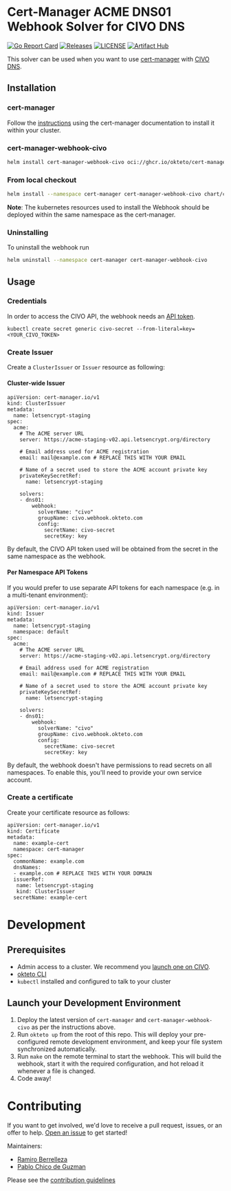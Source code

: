 # Cert-Manager ACME DNS01 Webhook Solver for CIVO DNS

[![Go Report Card](https://goreportcard.com/badge/github.com/okteto/cert-manager-webhook-civo)](https://goreportcard.com/report/github.com/okteto/cert-manager-webhook-civo)
[![Releases](https://img.shields.io/github/v/release/okteto/cert-manager-webhook-civo?include_prereleases)](https://github.com/okteto/cert-manager-webhook-civo/releases)
[![LICENSE](https://img.shields.io/github/license/okteto/cert-manager-webhook-civo)](https://github.com/slicen/cert-manager-webhook-civo/blob/master/LICENSE)
[![Artifact Hub](https://img.shields.io/endpoint?url=https://artifacthub.io/badge/repository/cert-manager-webhook-civo)](https://artifacthub.io/packages/search?repo=cert-manager-webhook-civo)

This solver can be used when you want to use  [cert-manager](https://github.com/jetstack/cert-manager) with [CIVO DNS](https://civo.com). 

## Installation

### cert-manager

Follow the [instructions](https://cert-manager.io/docs/installation/) using the cert-manager documentation to install it within your cluster.

### cert-manager-webhook-civo


```bash
helm install cert-manager-webhook-civo oci://ghcr.io/okteto/cert-manager-webhook-civo [--version 0.5.2]
```

### From local checkout

```bash
helm install --namespace cert-manager cert-manager-webhook-civo chart/cert-manager-webhook-civo
```
**Note**: The kubernetes resources used to install the Webhook should be deployed within the same namespace as the cert-manager.

### Uninstalling 

To uninstall the webhook run
```bash
helm uninstall --namespace cert-manager cert-manager-webhook-civo
```

## Usage

### Credentials
In order to access the CIVO API, the webhook needs an [API token](https://www.civo.com/account/security).

```
kubectl create secret generic civo-secret --from-literal=key=<YOUR_CIVO_TOKEN>
```

### Create Issuer

Create a `ClusterIssuer` or `Issuer` resource as following:

#### Cluster-wide Issuer
```
apiVersion: cert-manager.io/v1
kind: ClusterIssuer
metadata:
  name: letsencrypt-staging
spec:
  acme:
    # The ACME server URL
    server: https://acme-staging-v02.api.letsencrypt.org/directory
    
    # Email address used for ACME registration
    email: mail@example.com # REPLACE THIS WITH YOUR EMAIL
    
    # Name of a secret used to store the ACME account private key
    privateKeySecretRef:
      name: letsencrypt-staging

    solvers:
    - dns01:
        webhook:
          solverName: "civo"
          groupName: civo.webhook.okteto.com
          config:
            secretName: civo-secret
            secretKey: key
```

By default, the CIVO API token used will be obtained from the secret in the same namespace as the webhook.

#### Per Namespace API Tokens

If you would prefer to use separate API tokens for each namespace (e.g. in a multi-tenant environment):

```
apiVersion: cert-manager.io/v1
kind: Issuer
metadata:
  name: letsencrypt-staging
  namespace: default
spec:
  acme:
    # The ACME server URL
    server: https://acme-staging-v02.api.letsencrypt.org/directory
    
    # Email address used for ACME registration
    email: mail@example.com # REPLACE THIS WITH YOUR EMAIL
    
    # Name of a secret used to store the ACME account private key
    privateKeySecretRef:
      name: letsencrypt-staging

    solvers:
    - dns01:
        webhook:
          solverName: "civo"
          groupName: civo.webhook.okteto.com
          config:
            secretName: civo-secret
            secretKey: key
```

By default, the webhook doesn't have permissions to read secrets on all namespaces. To enable this, you'll need to provide your own service account.

### Create a certificate

Create your certificate resource as follows:

```
apiVersion: cert-manager.io/v1
kind: Certificate
metadata:
  name: example-cert
  namespace: cert-manager
spec:
  commonName: example.com
  dnsNames:
  - example.com # REPLACE THIS WITH YOUR DOMAIN
  issuerRef:
   name: letsencrypt-staging
   kind: ClusterIssuer
  secretName: example-cert
```

# Development

## Prerequisites
-  Admin access to a cluster. We recommend you [launch one on CIVO](https://www.civo.com/?ref=af9018).
-  [okteto CLI](https://okteto.com/docs/getting-started/installation)
- `kubectl` installed and configured to talk to your cluster

## Launch your Development Environment

1. Deploy the latest version of `cert-manager` and `cert-manager-webhook-civo` as per the instructions above.
1. Run `okteto up` from the root of this repo. This will deploy your pre-configured remote development environment, and keep your file system synchronized automatically.
1. Run `make` on the remote terminal to start the webhook. This will build the webhook, start it with the required configuration, and hot reload it whenever a file is changed.
1. Code away!

# Contributing
If you want to get involved, we'd love to receive a pull request, issues, or an offer to help. [Open an issue](https://github.com/okteto/cert-manager-webhook-civo/issues) to get started!

Maintainers:
- [Ramiro Berrelleza](https://twitter.com/rberrelleza)
- [Pablo Chico de Guzman](https://twitter.com/pchico83)

Please see the [contribution guidelines](CONTRIBUTING.md)